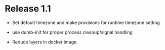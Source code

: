 Release 1.1
============

* Set default timezone and make provisions for runtime timezone setting

* use dumb-init for proper process cleanup/signal handling

* Reduce layers in docker image

